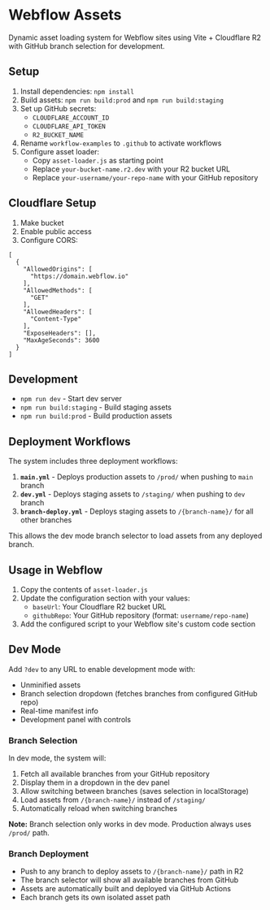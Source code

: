 # Webflow Assets

Dynamic asset loading system for Webflow sites using Vite + Cloudflare R2 with GitHub branch selection for development.

## Setup

1. Install dependencies: `npm install`
2. Build assets: `npm run build:prod` and `npm run build:staging`
3. Set up GitHub secrets:
   - `CLOUDFLARE_ACCOUNT_ID`
   - `CLOUDFLARE_API_TOKEN`
   - `R2_BUCKET_NAME`
4. Rename `workflow-examples` to `.github` to activate workflows
5. Configure asset loader:
   - Copy `asset-loader.js` as starting point
   - Replace `your-bucket-name.r2.dev` with your R2 bucket URL
   - Replace `your-username/your-repo-name` with your GitHub repository

## Cloudflare Setup

1. Make bucket
2. Enable public access
3. Configure CORS:

```
[
  {
    "AllowedOrigins": [
      "https://domain.webflow.io"
    ],
    "AllowedMethods": [
      "GET"
    ],
    "AllowedHeaders": [
      "Content-Type"
    ],
    "ExposeHeaders": [],
    "MaxAgeSeconds": 3600
  }
]
```

## Development

- `npm run dev` - Start dev server
- `npm run build:staging` - Build staging assets
- `npm run build:prod` - Build production assets

## Deployment Workflows

The system includes three deployment workflows:

1. **`main.yml`** - Deploys production assets to `/prod/` when pushing to `main` branch
2. **`dev.yml`** - Deploys staging assets to `/staging/` when pushing to `dev` branch
3. **`branch-deploy.yml`** - Deploys staging assets to `/{branch-name}/` for all other branches

This allows the dev mode branch selector to load assets from any deployed branch.

## Usage in Webflow

1. Copy the contents of `asset-loader.js`
2. Update the configuration section with your values:
   - `baseUrl`: Your Cloudflare R2 bucket URL
   - `githubRepo`: Your GitHub repository (format: `username/repo-name`)
3. Add the configured script to your Webflow site's custom code section

## Dev Mode

Add `?dev` to any URL to enable development mode with:

- Unminified assets
- Branch selection dropdown (fetches branches from configured GitHub repo)
- Real-time manifest info
- Development panel with controls

### Branch Selection

In dev mode, the system will:

1. Fetch all available branches from your GitHub repository
2. Display them in a dropdown in the dev panel
3. Allow switching between branches (saves selection in localStorage)
4. Load assets from `/{branch-name}/` instead of `/staging/`
5. Automatically reload when switching branches

**Note:** Branch selection only works in dev mode. Production always uses `/prod/` path.

### Branch Deployment

- Push to any branch to deploy assets to `/{branch-name}/` path in R2
- The branch selector will show all available branches from GitHub
- Assets are automatically built and deployed via GitHub Actions
- Each branch gets its own isolated asset path
